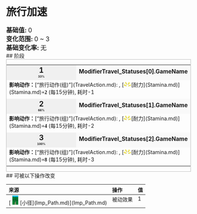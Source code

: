 # 旅行加速  
  
<div style="font-size:1.2em"><b>基础值: </b> 0 </div>  
<div style="font-size:1.2em"><b>变化范围: </b> 0 ~ 3 </div>  
<div style="font-size:1.2em"><b>基础变化率: </b> 无 </div>  
## 阶段  
<div  style="border:1px solid #BBB"><table><tr style="height:2em;"><td style="background-color:#F0F0F0;text-align:center;width:180px;font-size:1.4em;font-weight:bold;vertical-align:middle;"><div>1<div><div style="font-size:0.4em">33%</div></td><td colspan=2 style="font-size:1.1em;vertical-align:middle;background-color:#F9F9F9;"><div><b>ModifierTravel_Statuses[0].GameName</b></div><div style="font-size:0.8em;padding-top:4px;"></div></td></tr><tr><td colspan=2><b>影响动作：</b>[“旅行动作(组)”](TravelAction.md): , [<div style="width:20px;display:inline-block;text-align:center"><img decoding="async" src="../wiki/Sprite/Tired.png" href="a.md" style="max-width:20px;max-height:20px;"></div>[耐力](Stamina.md)](Stamina.md)<span style="font-family:ui-monospace"><b>+2</b></span> (每15分钟), 耗时-1</td></tr><tr><td colspan=2></td></tr><tr style="height:2em;"><td style="background-color:#F0F0F0;text-align:center;width:180px;font-size:1.4em;font-weight:bold;vertical-align:middle;"><div>2<div><div style="font-size:0.4em">66%</div></td><td colspan=2 style="font-size:1.1em;vertical-align:middle;background-color:#F9F9F9;"><div><b>ModifierTravel_Statuses[1].GameName</b></div><div style="font-size:0.8em;padding-top:4px;"></div></td></tr><tr><td colspan=2><b>影响动作：</b>[“旅行动作(组)”](TravelAction.md): , [<div style="width:20px;display:inline-block;text-align:center"><img decoding="async" src="../wiki/Sprite/Tired.png" href="a.md" style="max-width:20px;max-height:20px;"></div>[耐力](Stamina.md)](Stamina.md)<span style="font-family:ui-monospace"><b>+4</b></span> (每15分钟), 耗时-2</td></tr><tr><td colspan=2></td></tr><tr style="height:2em;"><td style="background-color:#F0F0F0;text-align:center;width:180px;font-size:1.4em;font-weight:bold;vertical-align:middle;"><div>3<div><div style="font-size:0.4em">100%</div></td><td colspan=2 style="font-size:1.1em;vertical-align:middle;background-color:#F9F9F9;"><div><b>ModifierTravel_Statuses[2].GameName</b></div><div style="font-size:0.8em;padding-top:4px;"></div></td></tr><tr><td colspan=2><b>影响动作：</b>[“旅行动作(组)”](TravelAction.md): , [<div style="width:20px;display:inline-block;text-align:center"><img decoding="async" src="../wiki/Sprite/Tired.png" href="a.md" style="max-width:20px;max-height:20px;"></div>[耐力](Stamina.md)](Stamina.md)<span style="font-family:ui-monospace"><b>+8</b></span> (每15分钟), 耗时-3</td></tr><tr><td colspan=2></td></tr></table></div>  
## 可被以下操作改变  
<style>
        .table4878 th,td{
            text-align:left;
            vertical-align:top;
        }
        </style><table class="table table-bordered table4878" data-toggle="table"  ><thead style=""><tr ><th  style=""  >来源</th><th  style=""  >操作</th><th  style=""  data-sortable="true"  >值</th></tr></thead><tr ><td  style=""  >[<div style="width:25px;display:inline-block;text-align:center"><img decoding="async" src="../wiki/Sprite/JunglePath.png" href="a.md" style="max-width:25px;max-height:25px;"></div>[小径](Imp_Path.md)](Imp_Path.md)</td><td  style=""  >被动效果</td><td  style=""  >1</td></tr></tbody></table>  
  


<script>document.title="旅行加速 - 卡牌生存百科 Card Survival Wiki";</script>